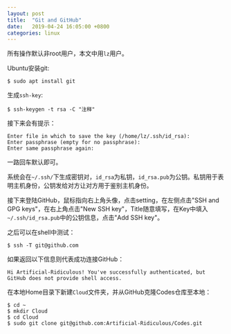 ```yaml
---
layout: post
title:  "Git and GitHub"
date:   2019-04-24 16:05:00 +0800
categories: linux
---
```

所有操作默认非root用户，本文中用`lz`用户。

Ubuntu安装git:
```shell
$ sudo apt install git
```

生成`ssh-key`:

```shell
$ ssh-keygen -t rsa -C "注释"
```

接下来会有提示：

```shell
Enter file in which to save the key (/home/lz/.ssh/id_rsa): 
Enter passphrase (empty for no passphrase): 
Enter same passphrase again:
```

一路回车默认即可。

系统会在`~/.ssh/`下生成密钥对，`id_rsa`为私钥，`id_rsa.pub`为公钥。私钥用于表明主机身份，公钥发给对方让对方用于鉴别主机身份。

接下来登陆GitHub，鼠标指向右上角头像，点击setting，在左侧点击"SSH and GPG keys"，在右上角点击"New SSH key"，Title随意填写，在Key中填入`~/.ssh/id_rsa.pub`中的公钥信息，点击"Add SSH key"。

之后可以在shell中测试：

```shell
$ ssh -T git@github.com
```

如果返回以下信息则代表成功连接GitHub：
```
Hi Artificial-Ridiculous! You've successfully authenticated, but GitHub does not provide shell access.
```

在本地Home目录下新建`Cloud`文件夹，并从GitHub克隆Codes仓库至本地：

```
$ cd ~
$ mkdir Cloud
$ cd Cloud
$ sudo git clone git@github.com:Artificial-Ridiculous/Codes.git 
```